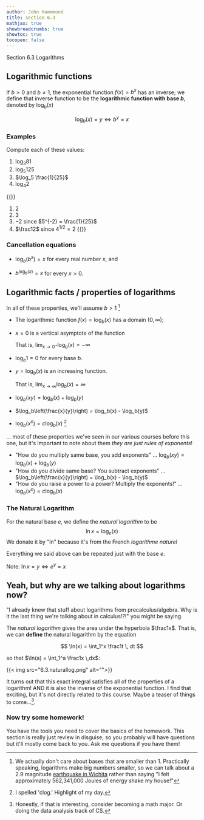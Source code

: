 ```yaml
---
author: John Hammmond
title: section 6.3
mathjax: true
showbreadcrumbs: true
showtoc: true
tocopen: false
---
```


Section 6.3 Logarithms
<!--more-->



## Logarithmic functions

If $b > 0$ and $b\ne 1$, the exponential function $f(x) = b^x$ has an inverse; we define that inverse function to be the **logarithmic function with base $b$**, denoted by $\log_b (x)$

$$
\log_b (x) = y \iff b^y = x
$$

### Examples

Compute each of these values: 
1. $\log_{3} 81$
2. $\log_5 125$
3. $\log_5 \frac{1}{25}$
4. $\log_4 2$

{{<spoiler>}}
1. 2
2. 3
3. $-2$  since $5^{-2} = \frac{1}{25}$
4. $\frac12$  since $4^{1/2} = 2$
{{</spoiler>}}


### Cancellation equations

- $\log_b (b^x)  = x$ for every real number $x$, and 

- $b^{\log_b(x)} = x$ for every $x>0$.

## Logarithmic facts / properties of logarithms

In all of these properties, we'll assume $b > 1$  [^1]

- The logarithmic function $f(x) = \log_b(x)$ has a domain $(0, \infty)$; 
- $x=0$ is a vertical asymptote of the function

  That is, $\displaystyle \lim_{x\to 0^+} \log_b(x) = -\infty$

- $\log_b 1 = 0$ for every base $b$. 
- $y = \log_b (x)$ is an increasing function.

  That is, $\displaystyle \lim_{x \to \infty} \log_b(x) = \infty$

- $\log_b(xy) = \log_b(x) + \log_b(y)$
- $\log_b\left(\frac{x}{y}\right) = \log_b(x) - \log_b(y)$
- $\log_b(x^c) = c \log_b(x)$ [^2]


... most of these properties we've seen in our various courses before this one, but it's important to note about them *they are just rules of exponents*!  

- "How do you multiply same base, you add exponents" ... $\log_b(xy) = \log_b(x) + \log_b(y)$
- "How do you divide same base? You subtract exponents" ... $\log_b\left(\frac{x}{y}\right) = \log_b(x) - \log_b(y)$
- "How do you raise a power to a power? Multiply the exponents!" ... $\log_b(x^c) = c \log_b(x)$ 

### The Natural Logarithm

For the natural base $e$, we define the *natural logarithm* to be 
$$
\ln x = \log_e(x)
$$
We donate it by "ln" because it's from the French *logarithme naturel*

Everything we said above can be repeated just with the base $e$.  

Note:  $\ln x = y \iff e^y = x$

## Yeah, but why are we talking about logarithms now? 
"I already knew that stuff about logarithms from precalculus/algebra. Why is it the last thing we're talking about in calculus!?!" you might be saying.

The *natural logarithm* gives the area under the hyperbola $\frac1x$. That is, we can **define** the natural logarithm by the equation

$$
\ln(x) = \int_1^x \frac1t \, dt
$$

so that $\ln(a) = \int_1^a \frac1x \,dx$:

{{< img src="6.3.naturallog.png" alt="">}}

It turns out that this exact integral satisfies all of the properties of a logarithm! AND it is also the inverse of the exponential function. I find that exciting, but it's not directly related to this course. Maybe a teaser of things to come...[^3].

### Now try some homework! 

You have the tools you need to cover the basics of the homework. This section is really just review in disguise, so you probably will have questions but it'll mostly come back to you. Ask me questions if you have them! 


[^3]: Honestly, if that is interesting, consider becoming a math major. Or doing the data analysis track of CS.

[^2]: I spelled 'clog.' Highlight of my day.



[^1]: We actually don't care about bases that are smaller than 1. Practically speaking, logarithms make big numbers smaller, so we can talk about a 2.9 magnitude [earthquake in Wichita](https://www.reddit.com/r/WichitaQuakes/) rather than saying "I felt approximately 562,341,000 Joules of energy shake my house!"